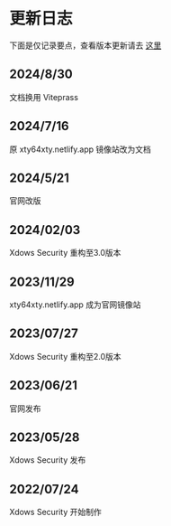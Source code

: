 # 更新日志

下面是仅记录要点，查看版本更新请去 [这里][Pro]


## 2024/8/30

文档换用 Viteprass

## 2024/7/16

原 xty64xty.netlify.app 镜像站改为文档

## 2024/5/21

官网改版

## 2024/02/03

Xdows Security 重构至3.0版本

## 2023/11/29

xty64xty.netlify.app 成为官网镜像站

## 2023/07/27

Xdows Security 重构至2.0版本

## 2023/06/21

官网发布

## 2023/05/28

Xdows Security 发布

## 2022/07/24

Xdows Security 开始制作

[Pro]:https://xty64xty12345.github.io/xdows%E5%AE%89%E5%85%A8/Dev/Update.html
